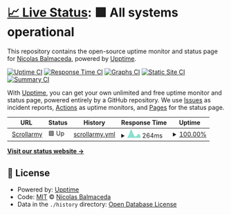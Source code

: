 # [📈 Live Status](https://n-balmaceda.github.io/upptime-test): <!--live status--> **🟩 All systems operational**

This repository contains the open-source uptime monitor and status page for [Nicolas Balmaceda](https://n-balmaceda.github.io/upptime-test), powered by [Upptime](https://github.com/upptime/upptime).

[![Uptime CI](https://github.com/n-balmaceda/upptime-test/workflows/Uptime%20CI/badge.svg)](https://github.com/n-balmaceda/upptime-test/actions?query=workflow%3A%22Uptime+CI%22)
[![Response Time CI](https://github.com/n-balmaceda/upptime-test/workflows/Response%20Time%20CI/badge.svg)](https://github.com/n-balmaceda/upptime-test/actions?query=workflow%3A%22Response+Time+CI%22)
[![Graphs CI](https://github.com/n-balmaceda/upptime-test/workflows/Graphs%20CI/badge.svg)](https://github.com/n-balmaceda/upptime-test/actions?query=workflow%3A%22Graphs+CI%22)
[![Static Site CI](https://github.com/n-balmaceda/upptime-test/workflows/Static%20Site%20CI/badge.svg)](https://github.com/n-balmaceda/upptime-test/actions?query=workflow%3A%22Static+Site+CI%22)
[![Summary CI](https://github.com/n-balmaceda/upptime-test/workflows/Summary%20CI/badge.svg)](https://github.com/n-balmaceda/upptime-test/actions?query=workflow%3A%22Summary+CI%22)

With [Upptime](https://upptime.js.org), you can get your own unlimited and free uptime monitor and status page, powered entirely by a GitHub repository. We use [Issues](https://github.com/n-balmaceda/upptime-test/issues) as incident reports, [Actions](https://github.com/n-balmaceda/upptime-test/actions) as uptime monitors, and [Pages](https://n-balmaceda.github.io/upptime-test) for the status page.

<!--start: status pages-->
<!-- This summary is generated by Upptime (https://github.com/upptime/upptime) -->
<!-- Do not edit this manually, your changes will be overwritten -->
<!-- prettier-ignore -->
| URL | Status | History | Response Time | Uptime |
| --- | ------ | ------- | ------------- | ------ |
| <img alt="" src="https://icons.duckduckgo.com/ip3/scrollarmy.com.ar.ico" height="13"> [Scrollarmy](https://scrollarmy.com.ar) | 🟩 Up | [scrollarmy.yml](https://github.com/n-balmaceda/upptime-test/commits/HEAD/history/scrollarmy.yml) | <details><summary><img alt="Response time graph" src="./graphs/scrollarmy/response-time-week.png" height="20"> 264ms</summary><br><a href="https://n-balmaceda.github.io/upptime-test/history/scrollarmy"><img alt="Response time 223" src="https://img.shields.io/endpoint?url=https%3A%2F%2Fraw.githubusercontent.com%2Fn-balmaceda%2Fupptime-test%2FHEAD%2Fapi%2Fscrollarmy%2Fresponse-time.json"></a><br><a href="https://n-balmaceda.github.io/upptime-test/history/scrollarmy"><img alt="24-hour response time 128" src="https://img.shields.io/endpoint?url=https%3A%2F%2Fraw.githubusercontent.com%2Fn-balmaceda%2Fupptime-test%2FHEAD%2Fapi%2Fscrollarmy%2Fresponse-time-day.json"></a><br><a href="https://n-balmaceda.github.io/upptime-test/history/scrollarmy"><img alt="7-day response time 264" src="https://img.shields.io/endpoint?url=https%3A%2F%2Fraw.githubusercontent.com%2Fn-balmaceda%2Fupptime-test%2FHEAD%2Fapi%2Fscrollarmy%2Fresponse-time-week.json"></a><br><a href="https://n-balmaceda.github.io/upptime-test/history/scrollarmy"><img alt="30-day response time 220" src="https://img.shields.io/endpoint?url=https%3A%2F%2Fraw.githubusercontent.com%2Fn-balmaceda%2Fupptime-test%2FHEAD%2Fapi%2Fscrollarmy%2Fresponse-time-month.json"></a><br><a href="https://n-balmaceda.github.io/upptime-test/history/scrollarmy"><img alt="1-year response time 223" src="https://img.shields.io/endpoint?url=https%3A%2F%2Fraw.githubusercontent.com%2Fn-balmaceda%2Fupptime-test%2FHEAD%2Fapi%2Fscrollarmy%2Fresponse-time-year.json"></a></details> | <details><summary><a href="https://n-balmaceda.github.io/upptime-test/history/scrollarmy">100.00%</a></summary><a href="https://n-balmaceda.github.io/upptime-test/history/scrollarmy"><img alt="All-time uptime 100.00%" src="https://img.shields.io/endpoint?url=https%3A%2F%2Fraw.githubusercontent.com%2Fn-balmaceda%2Fupptime-test%2FHEAD%2Fapi%2Fscrollarmy%2Fuptime.json"></a><br><a href="https://n-balmaceda.github.io/upptime-test/history/scrollarmy"><img alt="24-hour uptime 100.00%" src="https://img.shields.io/endpoint?url=https%3A%2F%2Fraw.githubusercontent.com%2Fn-balmaceda%2Fupptime-test%2FHEAD%2Fapi%2Fscrollarmy%2Fuptime-day.json"></a><br><a href="https://n-balmaceda.github.io/upptime-test/history/scrollarmy"><img alt="7-day uptime 100.00%" src="https://img.shields.io/endpoint?url=https%3A%2F%2Fraw.githubusercontent.com%2Fn-balmaceda%2Fupptime-test%2FHEAD%2Fapi%2Fscrollarmy%2Fuptime-week.json"></a><br><a href="https://n-balmaceda.github.io/upptime-test/history/scrollarmy"><img alt="30-day uptime 100.00%" src="https://img.shields.io/endpoint?url=https%3A%2F%2Fraw.githubusercontent.com%2Fn-balmaceda%2Fupptime-test%2FHEAD%2Fapi%2Fscrollarmy%2Fuptime-month.json"></a><br><a href="https://n-balmaceda.github.io/upptime-test/history/scrollarmy"><img alt="1-year uptime 100.00%" src="https://img.shields.io/endpoint?url=https%3A%2F%2Fraw.githubusercontent.com%2Fn-balmaceda%2Fupptime-test%2FHEAD%2Fapi%2Fscrollarmy%2Fuptime-year.json"></a></details>

<!--end: status pages-->

[**Visit our status website →**](https://n-balmaceda.github.io/upptime-test)

## 📄 License

- Powered by: [Upptime](https://github.com/upptime/upptime)
- Code: [MIT](./LICENSE) © [Nicolas Balmaceda](https://n-balmaceda.github.io/upptime-test)
- Data in the `./history` directory: [Open Database License](https://opendatacommons.org/licenses/odbl/1-0/)
